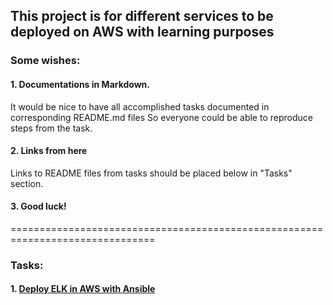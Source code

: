 ## This project is for different services to be deployed on AWS with learning purposes

### Some wishes:  
#### 1. Documentations in Markdown.

It would be nice to have all accomplished tasks documented in corresponding README.md files So everyone could be able to reproduce steps from the task.

#### 2. Links from here

Links to README files from tasks should be placed below in "Tasks" section.

#### 3. Good luck!

===============================================================================


### Tasks:

#### 1. [Deploy ELK in AWS with Ansible](elk/README.md)